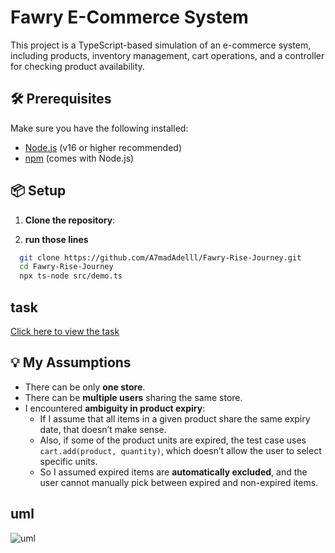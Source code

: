 # Fawry E-Commerce System

This project is a TypeScript-based simulation of an e-commerce system, including products, inventory management, cart operations, and a controller for checking product availability.

## 🛠 Prerequisites

Make sure you have the following installed:

- [Node.js](https://nodejs.org/) (v16 or higher recommended)
- [npm](https://www.npmjs.com/) (comes with Node.js)

## 📦 Setup

1. **Clone the repository**:

2. **run those lines** 
 ```bash
   git clone https://github.com/A7madAdelll/Fawry-Rise-Journey.git
   cd Fawry-Rise-Journey
   npx ts-node src/demo.ts
   ```

## task 
[Click here to view the task](https://fawry-internship.notion.site/Fawry-Rise-Journey-Challenge-22573781f9438098a901f353c7de2039)


## 💡 My Assumptions

- There can be only **one store**.
- There can be **multiple users** sharing the same store.
- I encountered **ambiguity in product expiry**:
  - If I assume that all items in a given product share the same expiry date, that doesn’t make sense.
  - Also, if some of the product units are expired, the test case uses `cart.add(product, quantity)`, which doesn’t allow the user to select specific units.
  - So I assumed expired items are **automatically excluded**, and the user cannot manually pick between expired and non-expired items.

## uml 
![uml]("https://github.com/A7madAdelll/Fawry-Rise-Journey/blob/main/uml/uml.jpg")


